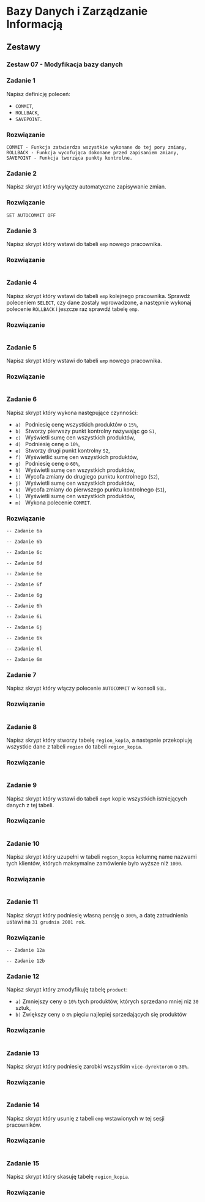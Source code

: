 # Bazy Danych i Zarządzanie Informacją

## Zestawy

### Zestaw 07 - Modyfikacja bazy danych

### Zadanie 1

Napisz definicję poleceń:

- ```COMMIT```,
- ```ROLLBACK```,
- ```SAVEPOINT```.

### Rozwiązanie

```
COMMIT - Funkcja zatwierdza wszystkie wykonane do tej pory zmiany,
ROLLBACK - Funkcja wycofująca dokonane przed zapisaniem zmiany,
SAVEPOINT - Funkcja tworząca punkty kontrolne.
```

### Zadanie 2

Napisz skrypt który wyłączy automatyczne zapisywanie zmian.

### Rozwiązanie

```
SET AUTOCOMMIT OFF
```

### Zadanie 3

Napisz skrypt który wstawi do tabeli ```emp``` nowego pracownika.

### Rozwiązanie

```

```

### Zadanie 4

Napisz skrypt który wstawi do tabeli ```emp``` kolejnego pracownika. Sprawdź poleceniem ```SELECT```, czy dane zostały wprowadzone, a następnie wykonaj polecenie ```ROLLBACK``` i jeszcze raz sprawdź tabelę ```emp```.

### Rozwiązanie

```

```

### Zadanie 5

Napisz skrypt który wstawi do tabeli ```emp``` nowego pracownika.

### Rozwiązanie

```

```

### Zadanie 6

Napisz skrypt który wykona następujące czynności:

- ```a) ``` Podniesię cenę wszystkich produktów o ```15%```,
- ```b) ``` Stworzy pierwszy punkt kontrolny nazywając go ```S1```,
- ```c) ``` Wyświetli sumę cen wszystkich produktów,
- ```d) ``` Podniesię cenę o ```10%```,
- ```e) ``` Stworzy drugi punkt kontrolny ```S2```,
- ```f) ``` Wyświetlić sumę cen wszystkich produktów,
- ```g) ``` Podniesię cenę o ```60%```,
- ```h) ``` Wyświetli sumę cen wszystkich produktów,
- ```i) ``` Wycofa zmiany do drugiego punktu kontrolnego (```S2```),
- ```j) ``` Wyświetli sumę cen wszystkich produktów,
- ```k) ``` Wycofa zmiany do pierwszego punktu kontrolnego (```S1```),
- ```l) ``` Wyświetli sumę cen wszystkich produktów,
- ```m) ``` Wykona polecenie ```COMMIT```.

### Rozwiązanie

```
-- Zadanie 6a

-- Zadanie 6b

-- Zadanie 6c

-- Zadanie 6d

-- Zadanie 6e

-- Zadanie 6f

-- Zadanie 6g

-- Zadanie 6h

-- Zadanie 6i

-- Zadanie 6j

-- Zadanie 6k

-- Zadanie 6l

-- Zadanie 6m

```

### Zadanie 7

Napisz skrypt który włączy polecenie ```AUTOCOMMIT``` w konsoli ```SQL```.

### Rozwiązanie

```

```

### Zadanie 8

Napisz skrypt który stworzy tabelę ```region_kopia```, a następnie przekopiuję wszystkie dane z tabeli ```region``` do tabeli ```region_kopia```.

### Rozwiązanie

```

```

### Zadanie 9

Napisz skrypt który wstawi do tabeli ```dept``` kopie wszystkich istniejących danych z tej tabeli.

### Rozwiązanie

```

```

### Zadanie 10

Napisz skrypt który uzupełni w tabeli ```region_kopia``` kolumnę name nazwami tych klientów, których maksymalne zamówienie było wyższe niż ```1000```.

### Rozwiązanie

```

```

### Zadanie 11

Napisz skrypt który podniesię własną pensję o ```300%```, a datę zatrudnienia ustawi na ```31 grudnia 2001 rok```. 

### Rozwiązanie

```
-- Zadanie 12a

-- Zadanie 12b

```

### Zadanie 12

Napisz skrypt który zmodyfikuję tabelę ```product```:
- ```a)``` Zmniejszy ceny o ```10%``` tych produktów, których sprzedano mniej niż ```30``` sztuk,
- ```b)``` Zwiększy ceny o ```8%``` pięciu najlepiej sprzedających się produktów

### Rozwiązanie

```

```

### Zadanie 13

Napisz skrypt który podniesię zarobki wszystkim ```vice-dyrektorom``` o ```30%```.

### Rozwiązanie

```

```

### Zadanie 14

Napisz skrypt który usunię z tabeli ```emp``` wstawionych w tej sesji pracowników. 

### Rozwiązanie

```

```

### Zadanie 15

Napisz skrypt który skasuję tabelę ```region_kopia```.

### Rozwiązanie

```

```
